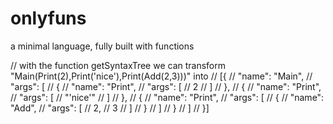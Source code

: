 # onlyfuns
a minimal language, fully built with functions

// with the function getSyntaxTree we can transform "Main(Print(2),Print('nice'),Print(Add(2,3)))" into
// [{
//     "name": "Main",
//     "args": [
//         {
//             "name": "Print",
//             "args": [
//                 2
//             ]
//         },
//         {
//             "name": "Print",
//             "args": [
//                 "'nice'"
//             ]
//         },
//         {
//             "name": "Print",
//             "args": [
//                 {
//                     "name": "Add",
//                     "args": [
//                         2,
//                         3
//                     ]
//                 }
//             ]
//         }
//     ]
// }]